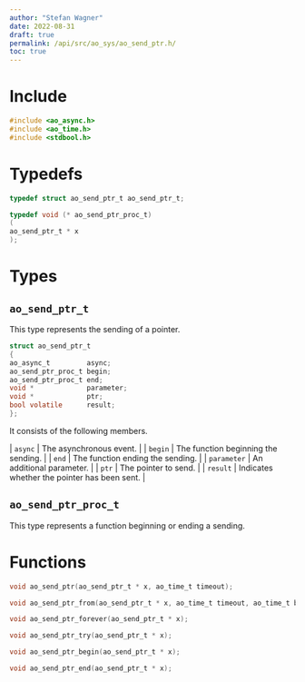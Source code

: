 ```yaml
---
author: "Stefan Wagner"
date: 2022-08-31
draft: true
permalink: /api/src/ao_sys/ao_send_ptr.h/
toc: true
---
```


# Include

```c
#include <ao_async.h>
#include <ao_time.h>
#include <stdbool.h>
```

# Typedefs

```c
typedef struct ao_send_ptr_t ao_send_ptr_t;
```

```c
typedef void (* ao_send_ptr_proc_t)
(
ao_send_ptr_t * x
);
```

# Types

## `ao_send_ptr_t`

This type represents the sending of a pointer.

```c
struct ao_send_ptr_t
{
ao_async_t         async;
ao_send_ptr_proc_t begin;
ao_send_ptr_proc_t end;
void *             parameter;
void *             ptr;
bool volatile      result;
};
```

It consists of the following members.

| `async` | The asynchronous event. |
| `begin` | The function beginning the sending. |
| `end` | The function ending the sending. |
| `parameter` | An additional parameter. |
| `ptr` | The pointer to send. |
| `result` | Indicates whether the pointer has been sent. |

## `ao_send_ptr_proc_t`

This type represents a function beginning or ending a sending.

# Functions

```c
void ao_send_ptr(ao_send_ptr_t * x, ao_time_t timeout);
```

```c
void ao_send_ptr_from(ao_send_ptr_t * x, ao_time_t timeout, ao_time_t beginning);
```

```c
void ao_send_ptr_forever(ao_send_ptr_t * x);
```

```c
void ao_send_ptr_try(ao_send_ptr_t * x);
```

```c
void ao_send_ptr_begin(ao_send_ptr_t * x);
```

```c
void ao_send_ptr_end(ao_send_ptr_t * x);
```
